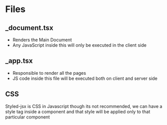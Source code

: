 # Files
## _document.tsx
- Renders the Main Document <Head> <body> <Main> <NextScript>
- Any JavaScript inside this will only be executed in the client side
## _app.tsx
- Responsible to render all the pages
- JS code inside this file will be executed both on client and server side

## CSS
Styled-jsx is CSS in Javascript though its not recommended, we can have a style tag inside a component and that style will be applied only to that particular component
